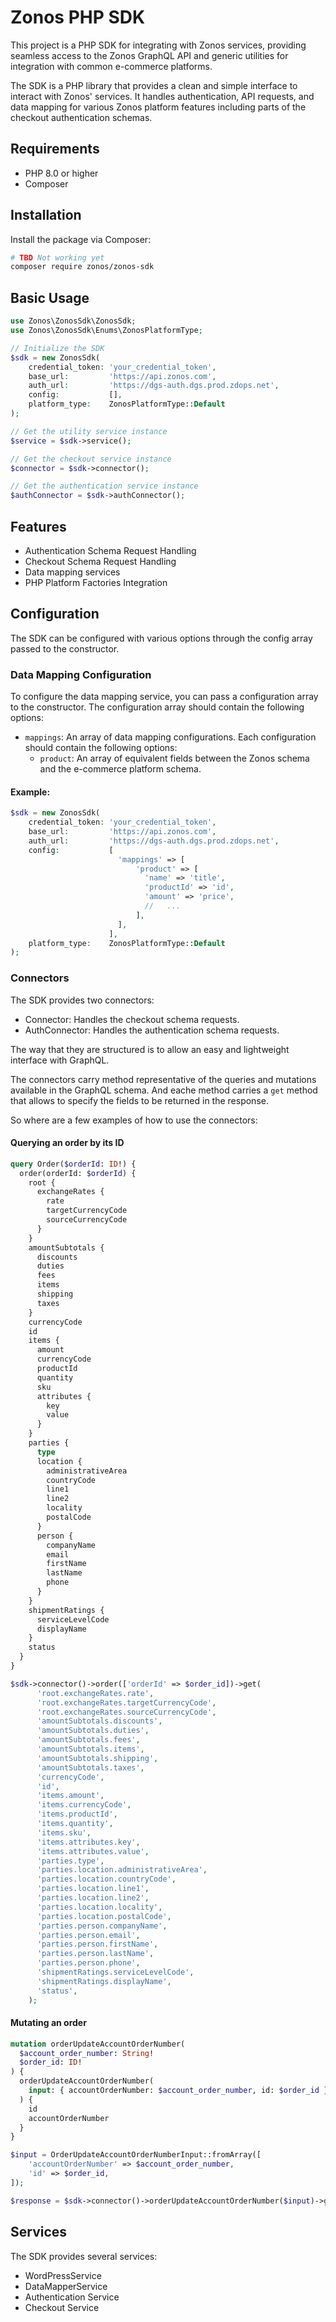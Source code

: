 # Zonos PHP SDK

This project is a PHP SDK for integrating with Zonos services, providing seamless access to the Zonos GraphQL API and
generic utilities for integration with common e-commerce platforms.

The SDK is a PHP library that provides a clean and simple interface to interact with Zonos' services. It handles
authentication, API requests, and data mapping for various Zonos platform features including parts of the checkout
authentication schemas.

## Requirements

- PHP 8.0 or higher
- Composer

## Installation

Install the package via Composer:

```bash
# TBD Not working yet
composer require zonos/zonos-sdk
```

## Basic Usage

```php
use Zonos\ZonosSdk\ZonosSdk;
use Zonos\ZonosSdk\Enums\ZonosPlatformType;

// Initialize the SDK
$sdk = new ZonosSdk(
    credential_token: 'your_credential_token',
    base_url:         'https://api.zonos.com',
    auth_url:         'https://dgs-auth.dgs.prod.zdops.net',
    config:           [],
    platform_type:    ZonosPlatformType::Default
);

// Get the utility service instance
$service = $sdk->service();

// Get the checkout service instance
$connector = $sdk->connector();

// Get the authentication service instance
$authConnector = $sdk->authConnector();
```

## Features

- Authentication Schema Request Handling
- Checkout Schema Request Handling
- Data mapping services
- PHP Platform Factories Integration

## Configuration

The SDK can be configured with various options through the config array passed to the constructor.

### Data Mapping Configuration

To configure the data mapping service, you can pass a configuration array to the constructor. The configuration array
should contain the following options:

- `mappings`: An array of data mapping configurations. Each configuration should contain the following options:
  - `product`: An array of equivalent fields between the Zonos schema and the e-commerce platform schema.

#### Example:

```php
$sdk = new ZonosSdk(
    credential_token: 'your_credential_token',
    base_url:         'https://api.zonos.com',
    auth_url:         'https://dgs-auth.dgs.prod.zdops.net',
    config:           [
                        'mappings' => [
                            'product' => [
                              'name' => 'title',
                              'productId' => 'id',
                              'amount' => 'price',
                              //   ...
                            ],
                        ],
                      ],
    platform_type:    ZonosPlatformType::Default
);
```

### Connectors

The SDK provides two connectors:

- Connector: Handles the checkout schema requests.
- AuthConnector: Handles the authentication schema requests.

The way that they are structured is to allow an easy and lightweight interface with GraphQL.

The connectors carry method representative of the queries and mutations available in the GraphQL schema. And eache method carries a `get` method that allows to specify the fields to be returned in the response.

So where are a few examples of how to use the connectors:

#### Querying an order by its ID

```graphql
query Order($orderId: ID!) {
  order(orderId: $orderId) {
    root {
      exchangeRates {
        rate
        targetCurrencyCode
        sourceCurrencyCode
      }
    }
    amountSubtotals {
      discounts
      duties
      fees
      items
      shipping
      taxes
    }
    currencyCode
    id
    items {
      amount
      currencyCode
      productId
      quantity
      sku
      attributes {
        key
        value
      }
    }
    parties {
      type
      location {
        administrativeArea
        countryCode
        line1
        line2
        locality
        postalCode
      }
      person {
        companyName
        email
        firstName
        lastName
        phone
      }
    }
    shipmentRatings {
      serviceLevelCode
      displayName
    }
    status
  }
}
```

```php
$sdk->connector()->order(['orderId' => $order_id])->get(
      'root.exchangeRates.rate',
      'root.exchangeRates.targetCurrencyCode',
      'root.exchangeRates.sourceCurrencyCode',
      'amountSubtotals.discounts',
      'amountSubtotals.duties',
      'amountSubtotals.fees',
      'amountSubtotals.items',
      'amountSubtotals.shipping',
      'amountSubtotals.taxes',
      'currencyCode',
      'id',
      'items.amount',
      'items.currencyCode',
      'items.productId',
      'items.quantity',
      'items.sku',
      'items.attributes.key',
      'items.attributes.value',
      'parties.type',
      'parties.location.administrativeArea',
      'parties.location.countryCode',
      'parties.location.line1',
      'parties.location.line2',
      'parties.location.locality',
      'parties.location.postalCode',
      'parties.person.companyName',
      'parties.person.email',
      'parties.person.firstName',
      'parties.person.lastName',
      'parties.person.phone',
      'shipmentRatings.serviceLevelCode',
      'shipmentRatings.displayName',
      'status',
    );
```

#### Mutating an order

```graphql
mutation orderUpdateAccountOrderNumber(
  $account_order_number: String!
  $order_id: ID!
) {
  orderUpdateAccountOrderNumber(
    input: { accountOrderNumber: $account_order_number, id: $order_id }
  ) {
    id
    accountOrderNumber
  }
}
```

```php
$input = OrderUpdateAccountOrderNumberInput::fromArray([
    'accountOrderNumber' => $account_order_number,
    'id' => $order_id,
]);

$response = $sdk->connector()->orderUpdateAccountOrderNumber($input)->get('id', 'accountOrderNumber');
```

## Services

The SDK provides several services:

- WordPressService
- DataMapperService
- Authentication Service
- Checkout Service
